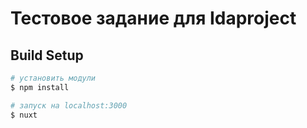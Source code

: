 # Тестовое задание для Idaproject

## Build Setup

```bash
# установить модули
$ npm install

# запуск на localhost:3000
$ nuxt
```
